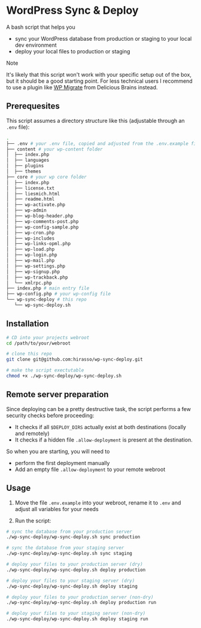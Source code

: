 # WordPress Sync & Deploy

A bash script that helps you

- sync your WordPress database from production or staging to your local dev environment
- deploy your local files to production or staging

> [!NOTE]
> It's likely that this script won't work with your specific setup
> out of the box, but it should be a good starting point. For less technical
> users I recommend to use a plugin like [WP Migrate](https://deliciousbrains.com/wp-migrate-db-pro/) from Delicious Brains instead.

## Prerequesites

This script assumes a directory structure like this (adjustable through an `.env` file):

```bash
.
├── .env # your .env file, copied and adjusted from the .env.example file in this repo
├── content # your wp-content folder
│  ├── index.php
│  ├── languages
│  ├── plugins
│  ├── themes
├── core # your wp core folder
│  ├── index.php
│  ├── license.txt
│  ├── liesmich.html
│  ├── readme.html
│  ├── wp-activate.php
│  ├── wp-admin
│  ├── wp-blog-header.php
│  ├── wp-comments-post.php
│  ├── wp-config-sample.php
│  ├── wp-cron.php
│  ├── wp-includes
│  ├── wp-links-opml.php
│  ├── wp-load.php
│  ├── wp-login.php
│  ├── wp-mail.php
│  ├── wp-settings.php
│  ├── wp-signup.php
│  ├── wp-trackback.php
│  └── xmlrpc.php
├── index.php # main entry file
├── wp-config.php # your wp-config file
└── wp-sync-deploy # this repo
   └── wp-sync-deploy.sh
```

## Installation

```bash
# CD into your projects webroot
cd /path/to/your/webroot

# clone this repo
git clone git@github.com:hirasso/wp-sync-deploy.git

# make the script exectutable
chmod +x ./wp-sync-deploy/wp-sync-deploy.sh
```

## Remote server preparation

Since deploying can be a pretty destructive task, the script performs a few security checks before proceeding:

- It checks if all `$DEPLOY_DIRS` actually exist at both destinations (locally and remotely)
- It checks if a hidden file `.allow-deployment` is present at the destination.

So when you are starting, you will need to

- perform the first deployment manually
- Add an empty file `.allow-deployment` to your remote webroot

## Usage

1. Move the file `.env.example` into your webroot, rename it to `.env` and adjust all variables for your needs

2. Run the script:

```bash
# sync the database from your production server
./wp-sync-deploy/wp-sync-deploy.sh sync production

# sync the database from your staging server
./wp-sync-deploy/wp-sync-deploy.sh sync staging

# deploy your files to your production server (dry)
./wp-sync-deploy/wp-sync-deploy.sh deploy production

# deploy your files to your staging server (dry)
./wp-sync-deploy/wp-sync-deploy.sh deploy staging

# deploy your files to your production server (non-dry)
./wp-sync-deploy/wp-sync-deploy.sh deploy production run

# deploy your files to your staging server (non-dry)
./wp-sync-deploy/wp-sync-deploy.sh deploy staging run
```
